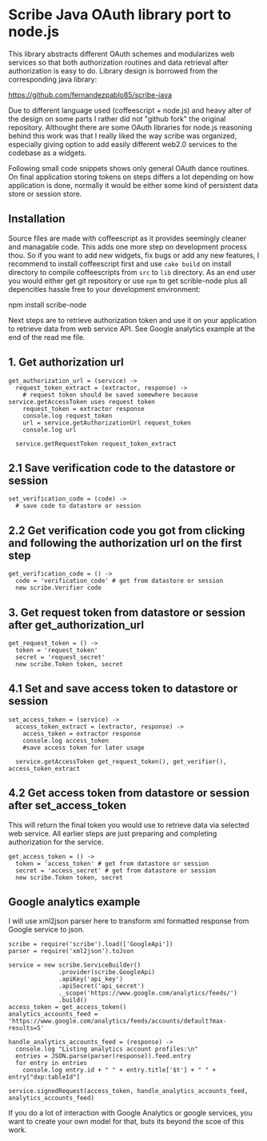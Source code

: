 # Scribe Java OAuth library port to node.js

This library abstracts different OAuth schemes and modularizes web services so that both authorization routines and data retrieval after authorization is easy to do. Library design is borrowed from the corresponding java library:

https://github.com/fernandezpablo85/scribe-java

Due to different language used (coffeescript + node.js) and heavy alter of the design on some parts I rather did not "github fork" the original repository. Althought there are some OAuth libraries for node.js reasoning behind this work was that I really liked the way scribe was organized, especially giving option to add easily different web2.0 services to the codebase as a widgets.

Following small code snippets shows only general OAuth dance routines. On final application storing tokens on steps differs a lot depending on how application is done, normally it would be either some kind of persistent data store or session store.

## Installation

Source files are made with coffeescript as it provides seemingly cleaner and managable code. This adds one more step on development process thou. So if you want to add new widgets, fix bugs or add any new features, I recommend to install coffeescript first and use `cake build` on install directory to compile coffeescripts from `src` to `lib` directory. As an end user you would either get git repository or use `npm` to get scrible-node plus all depencities hassle free to your development environment:

   npm install scribe-node

Next steps are to retrieve authorization token and use it on your application to retrieve data from web service API. See Google analytics example at the end of the read me file.

## 1. Get authorization url

    get_authorization_url = (service) ->
      request_token_extract = (extractor, response) ->
        # request token should be saved somewhere because service.getAccessToken uses request token
        request_token = extractor response
        console.log request_token
        url = service.getAuthorizationUrl request_token
        console.log url

      service.getRequestToken request_token_extract

## 2.1 Save verification code to the datastore or session

    set_verification_code = (code) ->
      # save code to datastore or session

## 2.2 Get verification code you got from clicking and following the authorization url on the first step

    get_verification_code = () ->
      code = 'verification_code' # get from datastore or session
      new scribe.Verifier code

## 3. Get request token from datastore or session after get_authorization_url

    get_request_token = () ->
      token = 'request_token' 
      secret = 'request_secret'
      new scribe.Token token, secret

## 4.1 Set and save access token to datastore or session

    set_access_token = (service) ->
      access_token_extract = (extractor, response) ->
        access_token = extractor response
        console.log access_token
        #save access token for later usage

      service.getAccessToken get_request_token(), get_verifier(), access_token_extract

## 4.2 Get access token from datastore or session after set_access_token

This will return the final token you would use to retrieve data via selected web service. All earlier steps are just preparing and completing authorization for the service.

    get_access_token = () ->
      token = 'access_token' # get from datastore or session
      secret = 'access_secret' # get from datastore or session
      new scribe.Token token, secret

## Google analytics example

I will use xml2json parser here to transform xml formatted response from Google service to json.

    scribe = require('scribe').load(['GoogleApi'])
    parser = require('xml2json').toJson
    
    service = new scribe.ServiceBuilder()
                  .provider(scribe.GoogleApi)
                  .apiKey('api_key')
                  .apiSecret('api_secret')
                  ._scope('https://www.google.com/analytics/feeds/')
                  .build()
    access_token = get_access_token()
    analytics_accounts_feed = 'https://www.google.com/analytics/feeds/accounts/default?max-results=5'
    
    handle_analytics_accounts_feed = (response) ->
      console.log "Listing analytics account profiles:\n"
      entries = JSON.parse(parser(response)).feed.entry
      for entry in entries
        console.log entry.id + " " + entry.title['$t'] + " " + entry["dxp:tableId"]
    
    service.signedRequest(access_token, handle_analytics_accounts_feed, analytics_accounts_feed)

If you do a lot of interaction with Google Analytics or google services, you want to create your own model for that, buts its beyond the scoe of this work.